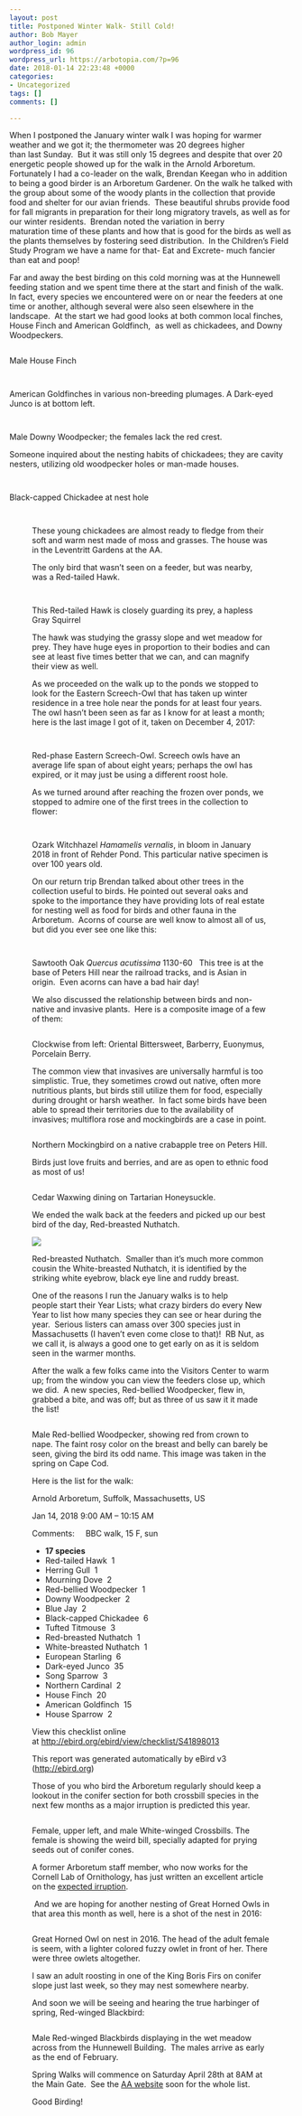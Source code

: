 ```yaml
---
layout: post
title: Postponed Winter Walk- Still Cold!
author: Bob Mayer
author_login: admin
wordpress_id: 96
wordpress_url: https://arbotopia.com/?p=96
date: 2018-01-14 22:23:48 +0000
categories:
- Uncategorized
tags: []
comments: []

---
```

<p>When I postponed the January winter walk I was hoping for warmer weather and we got it; the thermometer was 20 degrees higher than last Sunday.  But it was still only 15 degrees and despite that over 20 energetic people showed up for the walk in the Arnold Arboretum.  Fortunately I had a co-leader on the walk, Brendan Keegan who in addition to being a good birder is an Arboretum Gardener. On the walk he talked with the group about some of the woody plants in the collection that provide food and shelter for our avian friends.  These beautiful shrubs provide food for fall migrants in preparation for their long migratory travels, as well as for our winter residents.  Brendan noted the variation in berry maturation time of these plants and how that is good for the birds as well as the plants themselves by fostering seed distribution.  In the Children’s Field Study Program we have a name for that- Eat and Excrete- much fancier than eat and poop!</p>

<p>Far and away the best birding on this cold morning was at the Hunnewell feeding station and we spent time there at the start and finish of the walk.  In fact, every species we encountered were on or near the feeders at one time or another, although several were also seen elsewhere in the landscape.  At the start we had good looks at both common local finches, House Finch and American Goldfinch,  as well as chickadees, and Downy Woodpeckers.</p>

<p><!-- wp:image {"id":172} --></p>
<img src="/images/2018/11/P1150645.jpg" alt="" class="wp-image-172"/>

<p>Male House Finch</p>

<p><!-- wp:image {"id":1585} --></p>
<img src="/images/2018/01/IMG_5544.jpg" alt="" class="wp-image-1585"/>

<p><!-- wp:image {"id":174} --></p>
<img src="/images/2018/11/IMG_5544.jpg" alt="" class="wp-image-174"/>

<p>American Goldfinches in various non-breeding plumages. A Dark-eyed Junco is at bottom left.</p>

<p><!-- wp:image {"id":1586} --></p>
<img src="/images/2018/01/P1010496.jpg" alt="" class="wp-image-1586"/>

<p><!-- wp:image {"id":173} --></p>
<img src="/images/2018/11/P1010496.jpg" alt="" class="wp-image-173"/>

<p>Male Downy Woodpecker; the females lack the red crest.</p>

<p>Someone inquired about the nesting habits of chickadees; they are cavity nesters, utilizing old woodpecker holes or man-made houses.</p>

<p><!-- wp:image {"id":1587} --></p>
<img src="/images/2018/01/P1080191.jpg" alt="" class="wp-image-1587"/>

<p><!-- wp:image {"id":175} --></p>
<img src="/images/2018/11/P1080191.jpg" alt="" class="wp-image-175"/>

<p>Black-capped Chickadee at nest hole</p>

<p><!-- wp:image {"id":1588,"align":"center"} --></p>
<div class="wp-block-image">
<figure class="aligncenter"><img src="/images/2018/01/P1090443.jpg" alt="" class="wp-image-1588"/>

<p><!-- wp:image {"id":176} --></p>
<img src="/images/2018/11/P1090443.jpg" alt="" class="wp-image-176"/>

<p>These young chickadees are almost ready to fledge from their soft and warm nest made of moss and grasses. The house was in the Leventritt Gardens at the AA.</p>

<p>The only bird that wasn’t seen on a feeder, but was nearby, was a Red-tailed Hawk.</p>

<p><!-- wp:image {"id":1589} --></p>
<img src="/images/2018/01/R-T-Hawk-3.jpg" alt="" class="wp-image-1589"/>

<p><!-- wp:image {"id":177} --></p>
<img src="/images/2018/11/R-T-Hawk-1.jpg" alt="" class="wp-image-177"/>

<p>This Red-tailed Hawk is closely guarding its prey, a hapless Gray Squirrel</p>

<p>The hawk was studying the grassy slope and wet meadow for prey. They have huge eyes in proportion to their bodies and can see at least five times better that we can, and can magnify their view as well.</p>

<p>As we proceeded on the walk up to the ponds we stopped to look for the Eastern Screech-Owl that has taken up winter residence in a tree hole near the ponds for at least four years.  The owl hasn’t been seen as far as I know for at least a month; here is the last image I got of it, taken on December 4, 2017:</p>

<p><!-- wp:image {"id":178} --></p>
<img src="/images/2018/11/P1010217.jpg" alt="" class="wp-image-178"/>

<p><!-- wp:image {"id":1590} --></p>
<img src="/images/2018/01/P1010047.jpg" alt="" class="wp-image-1590"/>

<p>Red-phase Eastern Screech-Owl. Screech owls have an average life span of about eight years; perhaps the owl has expired, or it may just be using a different roost hole.</p>

<p>As we turned around after reaching the frozen over ponds, we stopped to admire one of the first trees in the collection to flower:</p>

<p><!-- wp:image {"id":179} --></p>
<img src="/images/2018/11/P1010509.jpg" alt="" class="wp-image-179"/>

<p><!-- wp:image {"id":1591} --></p>
<img src="/images/2018/01/P1010509.jpg" alt="" class="wp-image-1591"/>

<p>Ozark Witchhazel <em>Hamamelis vernalis</em>, in bloom in January 2018 in front of Rehder Pond. This particular native specimen is over 100 years old.</p>

<p>On our return trip Brendan talked about other trees in the collection useful to birds. He pointed out several oaks and spoke to the importance they have providing lots of real estate for nesting well as food for birds and other fauna in the Arboretum.  Acorns of course are well know to almost all of us, but did you ever see one like this:</p>

<p><!-- wp:image {"id":1592} --></p>
<img src="/images/2018/01/IMG_0789.jpg" alt="" class="wp-image-1592"/>

<p><!-- wp:image {"id":180} --></p>
<img src="/images/2018/11/IMG_0789.jpg" alt="" class="wp-image-180"/>

<p>Sawtooth Oak <em>Quercus acutissima</em> 1130-60   This tree is at the base of Peters Hill near the railroad tracks, and is Asian in origin.  Even acorns can have a bad hair day!</p>

<p>We also discussed the relationship between birds and non-native and invasive plants.  Here is a composite image of a few of them:</p>

<p><!-- wp:image {"id":214} --></p>
<img src="/images/2018/11/invasives-1.jpg" alt="" class="wp-image-214"/>

<p>Clockwise from left: Oriental Bittersweet, Barberry, Euonymus, Porcelain Berry.</p>

<p>The common view that invasives are universally harmful is too simplistic. True, they sometimes crowd out native, often more nutritious plants, but birds still utilize them for food, especially during drought or harsh weather.  In fact some birds have been able to spread their territories due to the availability of invasives; multiflora rose and mockingbirds are a case in point.</p>

<p><!-- wp:image {"id":182} --></p>
<img src="/images/2018/11/P1150229.jpg" alt="" class="wp-image-182"/>

<p>Northern Mockingbird on a native crabapple tree on Peters Hill.</p>

<p>Birds just love fruits and berries, and are as open to ethnic food as most of us!</p>

<p><!-- wp:image {"id":187} --></p>
<img src="/images/2018/11/P1170776.jpg" alt="" class="wp-image-187"/>

<p>Cedar Waxwing dining on Tartarian Honeysuckle.</p>

<p>We ended the walk back at the feeders and picked up our best bird of the day, Red-breasted Nuthatch.</p>

![](/images/P1150200.jpg)

<p>Red-breasted Nuthatch.  Smaller than it’s much more common cousin the White-breasted Nuthatch, it is identified by the striking white eyebrow, black eye line and ruddy breast.</p>

<p>One of the reasons I run the January walks is to help people start their Year Lists; what crazy birders do every New Year to list how many species they can see or hear during the year.  Serious listers can amass over 300 species just in Massachusetts (I haven’t even come close to that)!  RB Nut, as we call it, is always a good one to get early on as it is seldom seen in the warmer months.</p>

<p>After the walk a few folks came into the Visitors Center to warm up; from the window you can view the feeders close up, which we did.  A new species, Red-bellied Woodpecker, flew in, grabbed a bite, and was off; but as three of us saw it it made the list!</p>

<p><!-- wp:image {"id":183} --></p>
<img src="/images/2018/11/P1270442.jpg" alt="" class="wp-image-183"/>

<p>Male Red-bellied Woodpecker, showing red from crown to nape. The faint rosy color on the breast and belly can barely be seen, giving the bird its odd name. This image was taken in the spring on Cape Cod.</p>

<p>Here is the list for the walk:</p>

<p>Arnold Arboretum, Suffolk, Massachusetts, US</p>

<p>Jan 14, 2018 9:00 AM – 10:15 AM</p>

<p>Comments:     BBC walk, 15 F, sun</p>

<p><!-- wp:list --></p>
<ul>
<li><strong>17 species</strong></li>
<li>Red-tailed Hawk  1</li>
<li>Herring Gull  1</li>
<li>Mourning Dove  2</li>
<li>Red-bellied Woodpecker  1</li>
<li>Downy Woodpecker  2</li>
<li>Blue Jay  2</li>
<li>Black-capped Chickadee  6</li>
<li>Tufted Titmouse  3</li>
<li>Red-breasted Nuthatch  1</li>
<li>White-breasted Nuthatch  1</li>
<li>European Starling  6</li>
<li>Dark-eyed Junco  35</li>
<li>Song Sparrow  3</li>
<li>Northern Cardinal  2</li>
<li>House Finch  20</li>
<li>American Goldfinch  15</li>
<li>House Sparrow  2</li>
</ul>
<p><!-- /wp:list --></p>

<p>View this checklist online at <a href="http://ebird.org/ebird/view/checklist/S41898013">http://ebird.org/ebird/view/checklist/S41898013</a></p>

<p>This report was generated automatically by eBird v3 (<a href="http://ebird.org/">http://ebird.org</a>)</p>

<p>Those of you who bird the Arboretum regularly should keep a lookout in the conifer section for both crossbill species in the next few months as a major irruption is predicted this year.</p>

<p><!-- wp:image {"id":186} --></p>
<img src="/images/2018/11/P1030055.jpg" alt="" class="wp-image-186"/>

<p>Female, upper left, and male White-winged Crossbills. The female is showing the weird bill, specially adapted for prying seeds out of conifer cones.</p>

<p>A former Arboretum staff member, who now works for the Cornell Lab of Ornithology, has just written an excellent article on the <a href="https://web.archive.org/web/20180401052920/https://goo.gl/LQXiaQ">expected irruption</a>.</p>

<p> And we are hoping for another nesting of Great Horned Owls in that area this month as well, here is a shot of the nest in 2016:</p>

<p><!-- wp:image {"id":185} --></p>
<img src="/images/2018/11/P1120355.jpg" alt="" class="wp-image-185"/>

<p>Great Horned Owl on nest in 2016. The head of the adult female is seem, with a lighter colored fuzzy owlet in front of her. There were three owlets altogether.</p>

<p>I saw an adult roosting in one of the King Boris Firs on conifer slope just last week, so they may nest somewhere nearby.</p>

<p>And soon we will be seeing and hearing the true harbinger of spring, Red-winged Blackbird:</p>

<p><!-- wp:image {"id":184} --></p>
<img src="/images/2018/11/P1130421.jpg" alt="" class="wp-image-184"/>

<p>Male Red-winged Blackbirds displaying in the wet meadow across from the Hunnewell Building.  The males arrive as early as the end of February.</p>

<p>Spring Walks will commence on Saturday April 28th at 8AM at the Main Gate.  See the <a href="https://web.archive.org/web/20180401052920/https://www.arboretum.harvard.edu/">AA website</a> soon for the whole list.</p>

<p>Good Birding!<br></p>